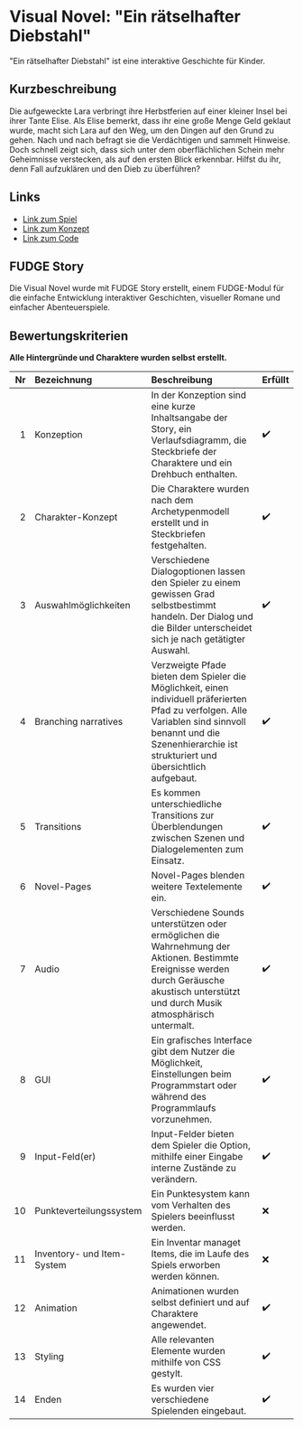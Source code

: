 # Visual Novel: "Ein rätselhafter Diebstahl"

"Ein rätselhafter Diebstahl" ist eine interaktive Geschichte für Kinder. 

## Kurzbeschreibung
Die aufgeweckte Lara verbringt ihre Herbstferien auf einer kleiner Insel bei ihrer Tante Elise. Als Elise bemerkt, dass ihr eine große Menge Geld geklaut wurde, macht sich Lara auf den Weg, um den Dingen auf den Grund zu gehen. Nach und nach befragt sie die Verdächtigen und sammelt Hinweise. Doch schnell zeigt sich, dass sich unter dem oberflächlichen Schein mehr Geheimnisse verstecken, als auf den ersten Blick erkennbar. Hilfst du ihr, denn Fall aufzuklären und den Dieb zu überführen?

## Links
- [Link zum Spiel](https://corayana.github.io/VisualNovel/)
- [Link zum Konzept](https://github.com/corayana/VisualNovel/tree/main/Konzept)
- [Link zum Code](https://github.com/corayana/VisualNovel/tree/main/Source)

## FUDGE Story

Die Visual Novel wurde mit FUDGE Story erstellt, einem FUDGE-Modul für die einfache Entwicklung interaktiver Geschichten, visueller Romane und einfacher Abenteuerspiele.

## Bewertungskriterien

**Alle Hintergründe und Charaktere wurden selbst erstellt.**

| Nr | Bezeichnung           | Beschreibung | Erfüllt |
|---:|:----------------------|:-------------|:--------|
|  1 | Konzeption            | In der Konzeption sind eine kurze Inhaltsangabe der Story, ein Verlaufsdiagramm, die Steckbriefe der Charaktere und ein Drehbuch enthalten. | :heavy_check_mark: |
|  2 | Charakter-Konzept     | Die Charaktere wurden nach dem Archetypenmodell erstellt und in Steckbriefen festgehalten. | :heavy_check_mark: |
|  3 | Auswahlmöglichkeiten  | Verschiedene Dialogoptionen lassen den Spieler zu einem gewissen Grad selbstbestimmt handeln. Der Dialog und die Bilder unterscheidet sich je nach getätigter Auswahl. | :heavy_check_mark: |
|  4 | Branching narratives  | Verzweigte Pfade bieten dem Spieler die Möglichkeit, einen individuell präferierten Pfad zu verfolgen. Alle Variablen sind sinnvoll benannt und die Szenenhierarchie ist strukturiert und übersichtlich aufgebaut. | :heavy_check_mark: |
|  5 | Transitions           | Es kommen unterschiedliche Transitions zur Überblendungen zwischen Szenen und Dialogelementen zum Einsatz. | :heavy_check_mark: |
|  6 | Novel-Pages           | Novel-Pages blenden weitere Textelemente ein. | :heavy_check_mark: |
|  7 | Audio                 | Verschiedene Sounds unterstützen oder ermöglichen die Wahrnehmung der Aktionen. Bestimmte Ereignisse werden durch Geräusche akustisch unterstützt und durch Musik atmosphärisch untermalt. | :heavy_check_mark: |
|  8 | GUI                   | Ein grafisches Interface gibt dem Nutzer die Möglichkeit, Einstellungen beim Programmstart oder während des Programmlaufs vorzunehmen. | :heavy_check_mark: |
|  9 | Input-Feld(er)        | Input-Felder bieten dem Spieler die Option, mithilfe einer Eingabe interne Zustände zu verändern. | :heavy_check_mark: |
| 10 | Punkteverteilungssystem     | Ein Punktesystem kann vom Verhalten des Spielers beeinflusst werden. | :x: | 
| 11 | Inventory- und Item-System  | Ein Inventar managet Items, die im Laufe des Spiels erworben werden können.  | :x: |
| 12 | Animation             | Animationen wurden selbst definiert und auf Charaktere angewendet. | :heavy_check_mark: |
| 13 | Styling               | Alle relevanten Elemente wurden mithilfe von CSS gestylt. | :heavy_check_mark: |          
| 14 | Enden                 | Es wurden vier verschiedene Spielenden eingebaut. | :heavy_check_mark: |

